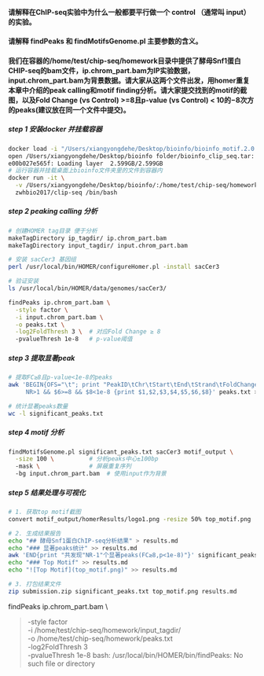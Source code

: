 #### 请解释在ChIP-seq实验中为什么一般都要平行做一个 control （通常叫 input）的实验。
#### 请解释 findPeaks 和 findMotifsGenome.pl 主要参数的含义。
#### 我们在容器的/home/test/chip-seq/homework目录中提供了酵母Snf1蛋白CHIP-seq的bam文件，ip.chrom_part.bam为IP实验数据，input.chrom\_part.bam为背景数据。请大家从这两个文件出发，用homer重复本章中介绍的peak calling和motif finding分析。请大家提交找到的motif的截图，以及Fold Change (vs Control) >=8且p-value (vs Control) < 10的−8次方的peaks(建议放在同一个文件中提交)。
##### step 1 安装docker 并挂载容器
```bash
docker load -i "/Users/xiangyongdehe/Desktop/bioinfo/bioinfo_motif.2.0.tar"
open /Users/xiangyongdehe/Desktop/bioinfo folder/bioinfo_clip_seq.tar: no such file or directory
e00b027e565f: Loading layer  2.599GB/2.599GB
# 运行容器并挂载桌面上bioinfo文件夹里的文件到容器内
docker run -it \
  -v /Users/xiangyongdehe/Desktop/bioinfo/:/home/test/chip-seq/homework \
  zwhbio2017/clip-seq /bin/bash
```
##### step 2 peaking calling 分析
```bash
# 创建HOMER tag目录 便于分析
makeTagDirectory ip_tagdir/ ip.chrom_part.bam
makeTagDirectory input_tagdir/ input.chrom_part.bam

# 安装 sacCer3 基因组
perl /usr/local/bin/HOMER/configureHomer.pl -install sacCer3

# 验证安装
ls /usr/local/bin/HOMER/data/genomes/sacCer3/

findPeaks ip.chrom_part.bam \
  -style factor \
  -i input.chrom_part.bam \
  -o peaks.txt \
  -log2FoldThresh 3 \  # 对应Fold Change ≥ 8
  -pvalueThresh 1e-8   # p-value阈值
```

##### step 3 提取显著peak
```bash
# 提取FC≥8且p-value<1e-8的peaks
awk 'BEGIN{OFS="\t"; print "PeakID\tChr\tStart\tEnd\tStrand\tFoldChange\tp-value"}
     NR>1 && $6>=8 && $8<1e-8 {print $1,$2,$3,$4,$5,$6,$8}' peaks.txt > significant_peaks.txt

# 统计显著peaks数量
wc -l significant_peaks.txt
```

##### step 4 motif 分析
```bash
findMotifsGenome.pl significant_peaks.txt sacCer3 motif_output \
  -size 100 \          # 分析peaks中心±100bp
  -mask \              # 屏蔽重复序列
  -bg input.chrom_part.bam  # 使用input作为背景
```

##### step 5 结果处理与可视化
```bash
# 1. 获取top motif截图
convert motif_output/homerResults/logo1.png -resize 50% top_motif.png

# 2. 生成结果报告
echo "## 酵母Snf1蛋白ChIP-seq分析结果" > results.md
echo "### 显著peaks统计" >> results.md
awk 'END{print "共发现"NR-1"个显著peaks(FC≥8,p<1e-8)"}' significant_peaks.txt >> results.md
echo "### Top Motif" >> results.md
echo "![Top Motif](top_motif.png)" >> results.md

# 3. 打包结果文件
zip submission.zip significant_peaks.txt top_motif.png results.md
```
findPeaks ip.chrom_part.bam \
>   -style factor \
>   -i /home/test/chip-seq/homework/input_tagdir/ \
>   -o /home/test/chip-seq/homework/peaks.txt \
>   -log2FoldThresh 3 \
>   -pvalueThresh 1e-8
bash: /usr/local/bin/HOMER/bin/findPeaks: No such file or directory

